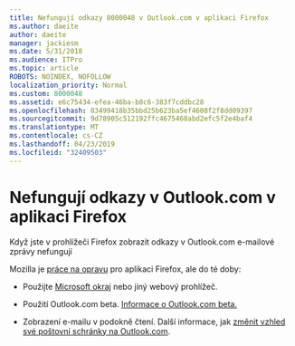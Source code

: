 ```yaml
---
title: Nefungují odkazy 8000048 v Outlook.com v aplikaci Firefox
ms.author: daeite
author: daeite
manager: jackiesm
ms.date: 5/31/2018
ms.audience: ITPro
ms.topic: article
ROBOTS: NOINDEX, NOFOLLOW
localization_priority: Normal
ms.custom: 8000048
ms.assetid: e6c75434-efea-46ba-b8c6-383f7cddbc28
ms.openlocfilehash: 83499418b35bbd25b623ba5ef4608f2f8dd09397
ms.sourcegitcommit: 9d78905c512192ffc4675468abd2efc5f2e4baf4
ms.translationtype: MT
ms.contentlocale: cs-CZ
ms.lasthandoff: 04/23/2019
ms.locfileid: "32409503"
---
```

# <a name="links-in-outlookcom-dont-work-in-firefox"></a>Nefungují odkazy v Outlook.com v aplikaci Firefox

Když jste v prohlížeči Firefox zobrazit odkazy v Outlook.com e-mailové zprávy nefungují
  
Mozilla je [práce na opravu](https://go.microsoft.com/fwlink/p/?linkid=2001502&amp;clcid=0x409) pro aplikaci Firefox, ale do té doby: 
  
- Použijte [Microsoft okraj](https://go.microsoft.com/fwlink/p/?linkid=2001503&amp;clcid=0x409) nebo jiný webový prohlížeč. 
    
- Použití Outlook.com beta. [Informace o Outlook.com beta.](https://go.microsoft.com/fwlink/p/?linkid=874356&amp;clcid=0x409)
    
- Zobrazení e-mailu v podokně čtení. Další informace, jak [změnit vzhled své poštovní schránky na Outlook.com](https://go.microsoft.com/fwlink/p/?linkid=2001401&amp;clcid=0x409).
    

